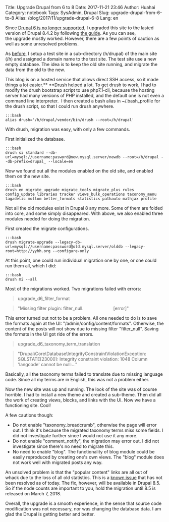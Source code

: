 Title: Upgrade Drupal from 6 to 8
Date: 2017-11-21 23:46
Author: Huahai
Category: notebook
Tags: SysAdmin, Drupal
Slug: upgrade-drupal-from-6-to-8
Alias: /blog/2017/11/upgrade-drupal-6-8
Lang: en

Since [Drupal 6 is no longer supported](https://www.drupal.org/forum/general/news-and-announcements/2015-11-09/drupal-6-end-of-life-announcement), I upgraded this site to the lasted version of Drupal 8.4.2 by following [the guide](https://www.drupal.org/docs/8/upgrade/upgrading-from-drupal-6-or-7-to-drupal-8). As you can see, the upgrade mostly worked. However, there are a few points of caution as well as some unresolved problems.

As [before](http://test.yyhh.org/blog/2011/07/upgrade-drupal-almost-zero-down-time), I setup a test site in a sub-directory (h/drupal) of the main site (/h) and assigned a domain name to the test site. The test site use a new empty database. The idea is to keep the old site running, and migrate the data from the old to the new. 

This blog is on a hosted service that allows direct SSH access, so it made things a lot easier.** **[Drush](http://www.drush.org/en/master/) helped a lot. To get drush to work, I had to modify the drush bootstrap script to use php7.1-cli, because the hosting server had many versions of PHP installed, and the default one is not even a command line interpreter.  I then created a bash alias in ~/.bash\_profile for the drush script, so that I could run drush anywhere. 
    
    :::bash
    alias drush='/h/drupal/vendor/bin/drush --root=/h/drupal'

With drush, migration was easy, with only a few commands.

First initialized the database.

    :::bash
    drush si standard --db-url=mysql://username:pasword@new.mysql.server/newdb --root=/h/drupal --db-prefix=drupal_ --locale=en

Now we found out all the modules enabled on the old site, and enabled them on the new site. 

    :::bash
    drush en migrate_upgrade migrate_tools migrate_plus rules config_update libraries tracker views_bulk_operations taxonomy_menu tagadelic mollom better_formats statistics pathauto mathjax profile

Not all the old modules exist in Drupal 8 any more. Some of them are folded into core, and some simply disappeared. With above, we also enabled three modules needed for doing the migration.

First created the migrate configurations.

    :::bash
    drush migrate-upgrade --legacy-db-url=mysql://username:password@old.mysql.server/olddb --legacy-root=http://yyhh.org --configure-only

At this point, one could run individual migration one by one, or one could run them all, which I did:

    :::bash
    drush mi --all

Most of the migrations worked. Two migrations failed with errors: 

>   upgrade\_d6\_filter\_format

> "Missing filter plugin: filter\_null.                        \[error\]"

This error turned out not to be a problem. All one needed to do is to save the formats again at the UI: "/admin/config/content/formats". Otherwise, the content of the posts will not show due to missing filter "filter\_null". Saving the formats in the UI got ride of the errors.

>   upgrade\_d6\_taxonomy\_term\_translation

> "Drupal\\Core\\Database\\IntegrityConstraintViolationException: SQLSTATE\[23000\]: Integrity constraint violation: 1048 Column 'langcode' cannot be null:..."

Basically, all the taxonomy terms failed to translate due to missing language code. Since all my terms are in English, this was not a problem either.

Now the new site was up and running. The look of the site was of course horrible. I had to install a new theme and created a sub-theme. Then did all the work of creating views, blocks, and links with the UI. Now we have a functioning site. Cool!

A few cautions though:

-   Do not enable "taxonomy\_breadcrumb", otherwise the page will error out. I think it's because the migrated taxonomy terms miss some fields. I did not investigate further since I would not use it any more.
-   Do not enable "comment\_notify", the migration may error out. I did not investigate since there's no need to migrate this.
-   No need to enable "blog". The functionality of blog module could be easily reproduced by creating one's own views. The "blog" module does not work well with migrated posts any way.

An unsolved problem is that the "popular content" links are all out of whack due to the loss of all old statistics. This is a [known issue](https://www.drupal.org/node/2500521) that has not been resolved as of today. The fix, however, will be available in Drupal 8.5. So if the node counts are important to you, hold the migration until 8.5 is released on March 7, 2018.

Overall, the upgrade is a smooth experience, in the sense that source code modification was not necessary, nor was changing the database data. I am glad the Drupal is getting better and better.
